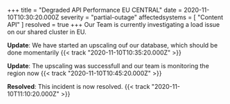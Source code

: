 +++
title = "Degraded API Performance EU CENTRAL"
date = 2020-11-10T10:30:20.000Z
severity = "partial-outage"
affectedsystems = [
  "Content API"
]
resolved = true
+++
Our Team is currently investigating a load issue on our shared cluster in EU.

**Update**: We have started an upscaling ouf our database, which should be done momentarily {{< track "2020-11-10T10:35:20.000Z" >}}

**Update**: The upscaling was successfull and our team is monitoring the region now {{< track "2020-11-10T10:45:20.000Z" >}}

**Resolved**: This incident is now resolved. {{< track "2020-11-10T11:10:20.000Z" >}}